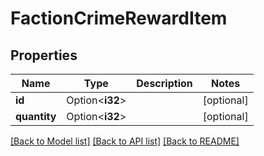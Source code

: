 # FactionCrimeRewardItem

## Properties

Name | Type | Description | Notes
------------ | ------------- | ------------- | -------------
**id** | Option<**i32**> |  | [optional]
**quantity** | Option<**i32**> |  | [optional]

[[Back to Model list]](../README.md#documentation-for-models) [[Back to API list]](../README.md#documentation-for-api-endpoints) [[Back to README]](../README.md)


